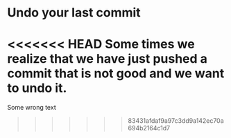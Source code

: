 # Undo your last commit

<<<<<<< HEAD
Some times we realize that we have just pushed a commit that is not good and we want to undo it.
=======
Some wrong text
>>>>>>> 83431afdaf9a97c3dd9a142ec70a694b2164c1d7
